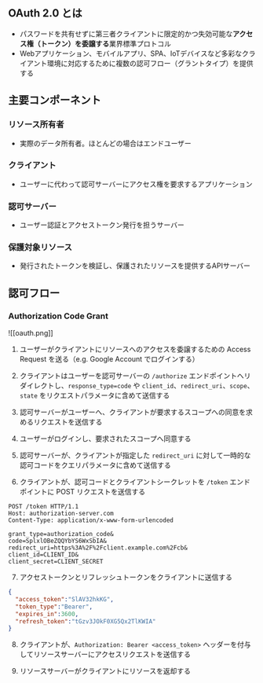 ## OAuth 2.0 とは 

- パスワードを共有せずに第三者クライアントに限定的かつ失効可能な**アクセス権（トークン）を委譲する**業界標準プロトコル
- Webアプリケーション、モバイルアプリ、SPA、IoTデバイスなど多彩なクライアント環境に対応するために複数の認可フロー（グラントタイプ）を提供する

## 主要コンポーネント

### リソース所有者

- 実際のデータ所有者。ほとんどの場合はエンドユーザー

### クライアント

- ユーザーに代わって認可サーバーにアクセス権を要求するアプリケーション

### 認可サーバー

- ユーザー認証とアクセストークン発行を担うサーバー

### 保護対象リソース 

- 発行されたトークンを検証し、保護されたリソースを提供するAPIサーバー

## 認可フロー

### Authorization Code Grant

![[oauth.png]]

1. ユーザーがクライアントにリソースへのアクセスを委譲するための Access Request を送る（e.g. Google Account でログインする）
   
2. クライアントはユーザーを認可サーバーの `/authorize` エンドポイントへリダイレクトし、`response_type=code` や `client_id`、`redirect_uri`、`scope`、　　`state` をリクエストパラメータに含めて送信する
   
3. 認可サーバーがユーザーへ、クライアントが要求するスコープへの同意を求めるリクエストを送信する
   
4. ユーザーがログインし、要求されたスコープへ同意する
   
5. 認可サーバーが、クライアントが指定した `redirect_uri` に対して一時的な認可コードをクエリパラメータに含めて送信する
   
6. クライアントが、認可コードとクライアントシークレットを `/token` エンドポイントに POST リクエストを送信する
```http
POST /token HTTP/1.1
Host: authorization-server.com
Content-Type: application/x-www-form-urlencoded

grant_type=authorization_code&
code=SplxlOBeZQQYbYS6WxSbIA&
redirect_uri=https%3A%2F%2Fclient.example.com%2Fcb&
client_id=CLIENT_ID&
client_secret=CLIENT_SECRET
```

7. アクセストークンとリフレッシュトークンをクライアントに送信する
```json
{
  "access_token":"SlAV32hkKG",
  "token_type":"Bearer",
  "expires_in":3600,
  "refresh_token":"tGzv3JOkF0XG5Qx2TlKWIA"
}
```

8. クライアントが、`Authorization: Bearer <access_token>` ヘッダーを付与してリソースサーバーにアクセスリクエストを送信する
   
9. リソースサーバーがクライアントにリソースを返却する
